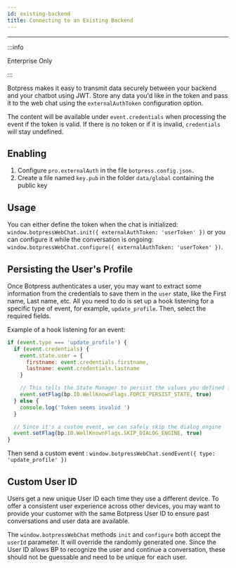 ```yaml
---
id: existing-backend
title: Connecting to an Existing Backend
---
```


-----------------

:::info 

Enterprise Only

:::

Botpress makes it easy to transmit data securely between your backend and your chatbot using JWT. Store any data you'd like in the token and pass it to the web chat using the `externalAuthToken` configuration option.

The content will be available under `event.credentials` when processing the event if the token is valid. If there is no token or if it is invalid, `credentials` will stay undefined.

## Enabling

1. Configure `pro.externalAuth` in the file `botpress.config.json.`
2. Create a file named `key.pub` in the folder `data/global` containing the public key

## Usage

You can either define the token when the chat is initialized: `window.botpressWebChat.init({ externalAuthToken: 'userToken' })` or you can configure it while the conversation is ongoing: `window.botpressWebChat.configure({ externalAuthToken: 'userToken' })`.

## Persisting the User's Profile

Once Botpress authenticates a user, you may want to extract some information from the credentials to save them in the `user` state, like the First name, Last name, etc. All you need to do is set up a hook listening for a specific type of event, for example, `update_profile`. Then, select the required fields.

Example of a hook listening for an event:

```js
if (event.type === 'update_profile') {
  if (event.credentials) {
    event.state.user = {
      firstname: event.credentials.firstname,
      lastname: event.credentials.lastname
    }

    // This tells the State Manager to persist the values you defined for `user`
    event.setFlag(bp.IO.WellKnownFlags.FORCE_PERSIST_STATE, true)
  } else {
    console.log('Token seems invalid ')
  }

  // Since it's a custom event, we can safely skip the dialog engine
  event.setFlag(bp.IO.WellKnownFlags.SKIP_DIALOG_ENGINE, true)
}
```

Then send a custom event : `window.botpressWebChat.sendEvent({ type: 'update_profile' })`

## Custom User ID

Users get a new unique User ID each time they use a different device. To offer a consistent user experience across other devices, you may want to provide your customer with the same Botpress User ID to ensure past conversations and user data are available.

The `window.botpressWebChat` methods `init` and `configure` both accept the `userId` parameter. It will override the randomly generated one. Since the User ID allows BP to recognize the user and continue a conversation, these should not be guessable and need to be unique for each user.
